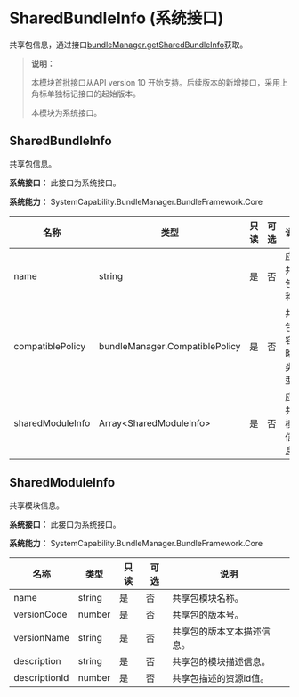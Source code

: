 # SharedBundleInfo (系统接口)

共享包信息，通过接口[bundleManager.getSharedBundleInfo](js-apis-bundleManager-sys.md#bundlemanagergetsharedbundleinfo10)获取。

> **说明：**
>
> 本模块首批接口从API version 10 开始支持。后续版本的新增接口，采用上角标单独标记接口的起始版本。
>
> 本模块为系统接口。

## SharedBundleInfo

 共享包信息。

**系统接口：** 此接口为系统接口。

**系统能力：** SystemCapability.BundleManager.BundleFramework.Core

| 名称             | 类型                           | 只读 | 可选 | 说明                   |
| ---------------- | ------------------------------ | ---- | ---- | ---------------------- |
| name             | string                         | 是   | 否   | 应用共享包名称。       |
| compatiblePolicy | bundleManager.CompatiblePolicy | 是   | 否   | 共享包兼容策略的类型。 |
| sharedModuleInfo | Array\<SharedModuleInfo>       | 是   | 否   | 应用共享模块信息。     |

## SharedModuleInfo

共享模块信息。

 **系统接口：** 此接口为系统接口。

**系统能力：** SystemCapability.BundleManager.BundleFramework.Core

| 名称          | 类型   | 只读 | 可选 | 说明                       |
| ------------- | ------ | ---- | ---- | -------------------------- |
| name          | string | 是   | 否   | 共享包模块名称。           |
| versionCode   | number | 是   | 否   | 共享包的版本号。           |
| versionName   | string | 是   | 否   | 共享包的版本文本描述信息。 |
| description   | string | 是   | 否   | 共享包的模块描述信息。     |
| descriptionId | number | 是   | 否   | 共享包描述的资源id值。     |
